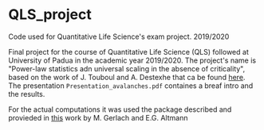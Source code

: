# QLS_project
Code used for Quantitative Life Science's exam project. 2019/2020

Final project for the course of Quantitative Life Science (QLS) followed at University of Padua in the academic year 2019/2020.
The project's name is "Power-law statistics adn universal scaling in the absence of criticality", based on the work of J. Touboul and A. Destexhe that ca be found [here](https://arxiv.org/abs/1503.08033).
The presentation `Presentation_avalanches.pdf` containes a breaf intro and the results.

For the actual computations it was used the package described and provieded in [this](https://arxiv.org/abs/1904.11624) work by M. Gerlach and E.G. Altmann
